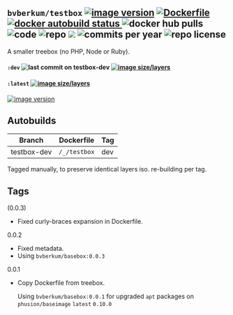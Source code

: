 ## ``bvberkum/testbox`` [![image version](https://images.microbadger.com/badges/version/bvberkum/testbox.svg)](https://microbadger.com/images/bvberkum/testbox "microbadger.com version metadata") [ ![Dockerfile](https://img.shields.io/badge/Dockerfile-GitHub-blue.svg) ](https://github.com/bvberkum/x-docker/blob/master/_/testbox/Dockerfile) [ ![docker autobuild status](https://img.shields.io/docker/build/bvberkum/testbox.svg) ](https://cloud.docker.com/repository/docker/bvberkum/testbox) ![docker hub pulls](https://img.shields.io/docker/pulls/bvberkum/testbox.svg) ![code](https://img.shields.io/github/languages/code-size/bvberkum/x-docker.svg) ![repo](https://img.shields.io/github/repo-size/bvberkum/x-docker.svg) ![](https://img.shields.io/maintenance/yes/2019.svg) ![commits per year](https://img.shields.io/github/commit-activity/y/bvberkum/x-docker.svg) ![repo license](https://img.shields.io/github/license/bvberkum/x-docker.svg)

A smaller treebox (no PHP, Node or Ruby).

#### ``:dev`` ![last commit on testbox-dev](https://img.shields.io/github/last-commit/bvberkum/x-docker/testbox-dev.svg) [![image size/layers](https://images.microbadger.com/badges/image/bvberkum/testbox:dev.svg)](https://microbadger.com/images/bvberkum/testbox:dev "Get your own image badge on microbadger.com")

#### ``:latest`` [![image size/layers](https://images.microbadger.com/badges/image/bvberkum/testbox.svg)](https://microbadger.com/images/bvberkum/testbox "microbadger.com image metadata")
[![image version](https://images.microbadger.com/badges/version/bvberkum/testbox.svg)](https://microbadger.com/images/bvberkum/testbox "microbadger.com version metadata")


## Autobuilds
Branch           | Dockerfile                   | Tag
---------------- | -----------------------------| ----------------------------
testbox-dev      | ``/_/testbox``               | dev

Tagged manually, to preserve identical layers iso. re-building per tag.

## Tags
(0.0.3)
  - Fixed curly-braces expansion in Dockerfile.

0.0.2
  - Fixed metadata.
  - Using ``bvberkum/basebox:0.0.3``

0.0.1
  - Copy Dockerfile from treebox.

    Using ``bvberkum/basebox:0.0.1`` for upgraded ``apt`` packages on
    ``phusion/baseimage`` ``latest`` ``0.10.0``
